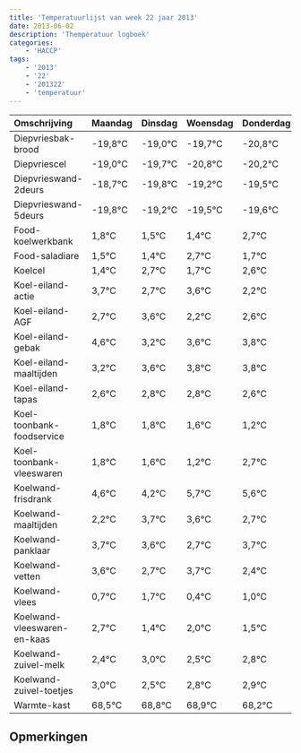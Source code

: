 ```yaml
---
title: 'Temperatuurlijst van week 22 jaar 2013'
date: 2013-06-02
description: 'Themperatuur logboek'
categories:
    - 'HACCP'
tags:
    - '2013'
    - '22'
    - '201322'
    - 'temperatuur'
---
```

|Omschrijving|Maandag|Dinsdag|Woensdag|Donderdag|Vrijdag|Zaterdag|Zondag|
|:---|:---|:---|:---|:---|:---|:---|:---|
|Diepvriesbak-brood|-19,8°C|-19,0°C|-19,7°C|-20,8°C|-20,2°C|-20,5°C|-20,6°C|
|Diepvriescel|-19,0°C|-19,7°C|-20,8°C|-20,2°C|-20,5°C|-20,6°C|-19,3°C|
|Diepvrieswand-2deurs|-18,7°C|-19,8°C|-19,2°C|-19,5°C|-19,6°C|-18,3°C|-19,3°C|
|Diepvrieswand-5deurs|-19,8°C|-19,2°C|-19,5°C|-19,6°C|-18,3°C|-19,3°C|-18,4°C|
|Food-koelwerkbank|1,8°C|1,5°C|1,4°C|2,7°C|1,7°C|2,6°C|1,2°C|
|Food-saladiare|1,5°C|1,4°C|2,7°C|1,7°C|2,6°C|1,2°C|1,6°C|
|Koelcel|1,4°C|2,7°C|1,7°C|2,6°C|1,2°C|1,6°C|1,8°C|
|Koel-eiland-actie|3,7°C|2,7°C|3,6°C|2,2°C|2,6°C|2,8°C|2,8°C|
|Koel-eiland-AGF|2,7°C|3,6°C|2,2°C|2,6°C|2,8°C|2,8°C|2,6°C|
|Koel-eiland-gebak|4,6°C|3,2°C|3,6°C|3,8°C|3,8°C|3,6°C|3,2°C|
|Koel-eiland-maaltijden|3,2°C|3,6°C|3,8°C|3,8°C|3,6°C|3,2°C|4,7°C|
|Koel-eiland-tapas|2,6°C|2,8°C|2,8°C|2,6°C|2,2°C|3,7°C|3,6°C|
|Koel-toonbank-foodservice|1,8°C|1,8°C|1,6°C|1,2°C|2,7°C|2,6°C|1,7°C|
|Koel-toonbank-vleeswaren|1,8°C|1,6°C|1,2°C|2,7°C|2,6°C|1,7°C|2,7°C|
|Koelwand-frisdrank|4,6°C|4,2°C|5,7°C|5,6°C|4,7°C|5,7°C|4,4°C|
|Koelwand-maaltijden|2,2°C|3,7°C|3,6°C|2,7°C|3,7°C|2,4°C|3,0°C|
|Koelwand-panklaar|3,7°C|3,6°C|2,7°C|3,7°C|2,4°C|3,0°C|2,5°C|
|Koelwand-vetten|3,6°C|2,7°C|3,7°C|2,4°C|3,0°C|2,5°C|2,8°C|
|Koelwand-vlees|0,7°C|1,7°C|0,4°C|1,0°C|0,5°C|0,8°C|0,9°C|
|Koelwand-vleeswaren-en-kaas|2,7°C|1,4°C|2,0°C|1,5°C|1,8°C|1,9°C|1,2°C|
|Koelwand-zuivel-melk|2,4°C|3,0°C|2,5°C|2,8°C|2,9°C|2,2°C|2,0°C|
|Koelwand-zuivel-toetjes|3,0°C|2,5°C|2,8°C|2,9°C|2,2°C|2,0°C|3,3°C|
|Warmte-kast|68,5°C|68,8°C|68,9°C|68,2°C|68,0°C|69,3°C|68,8°C|

## Opmerkingen


